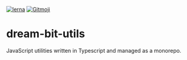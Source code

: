 [![lerna](https://img.shields.io/badge/maintained%20with-lerna-cc00ff.svg)](https://lerna.js.org/) <a href="https://gitmoji.dev">
  <img src="https://img.shields.io/badge/gitmoji-%20😜%20😍-FFDD67.svg?style=flat-square" alt="Gitmoji">
</a>

# dream-bit-utils

JavaScript utilities written in Typescript and managed as a monorepo.
